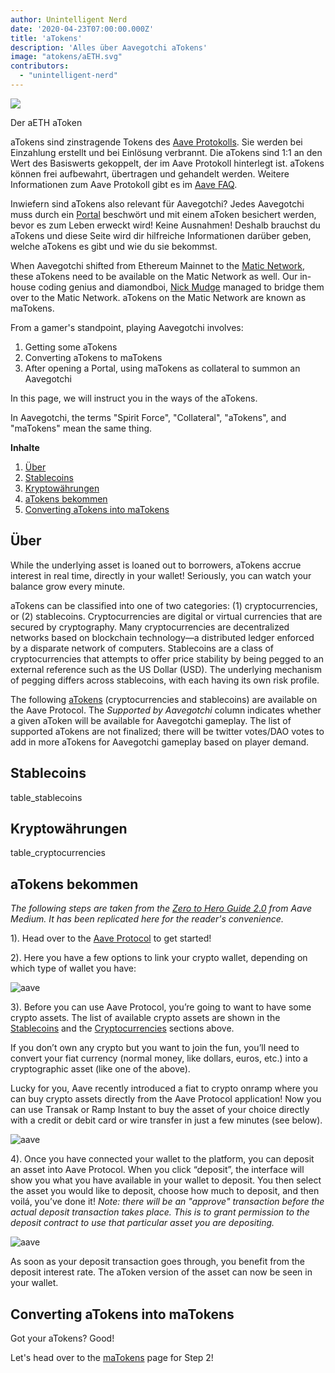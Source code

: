 ```yaml
---
author: Unintelligent Nerd
date: '2020-04-23T07:00:00.000Z'
title: 'aTokens'
description: 'Alles über Aavegotchi aTokens'
image: "atokens/aETH.svg"
contributors:
  - "unintelligent-nerd"
---
```


<div class="headerImageContainer">
<img class="headerImage" src="/atokens/aETH.png">
<p class="headerImageText">Der aETH aToken</p>
</div>

aTokens sind zinstragende Tokens des [Aave Protokolls](https://aave.com). Sie werden bei Einzahlung erstellt und bei Einlösung verbrannt. Die aTokens sind 1:1 an den Wert des Basiswerts gekoppelt, der im Aave Protokoll hinterlegt ist. aTokens können frei aufbewahrt, übertragen und gehandelt werden. Weitere Informationen zum Aave Protokoll gibt es im [Aave FAQ](https://docs.aave.com/faq/).

Inwiefern sind aTokens also relevant für Aavegotchi? Jedes Aavegotchi muss durch ein [Portal](/pages/portals) beschwört und mit einem aToken besichert werden, bevor es zum Leben erweckt wird! Keine Ausnahmen! Deshalb brauchst du aTokens und diese Seite wird dir hilfreiche Informationen darüber geben, welche aTokens es gibt und wie du sie bekommst.

When Aavegotchi shifted from Ethereum Mainnet to the [Matic Network](/glossary#matic-network), these aTokens need to be available on the Matic Network as well. Our in-house coding genius and diamondboi, [Nick Mudge](/team#nick-mudge) managed to bridge them over to the Matic Network. aTokens on the Matic Network are known as maTokens.

From a gamer's standpoint, playing Aavegotchi involves:

1. Getting some aTokens
2. Converting aTokens to maTokens
3. After opening a Portal, using maTokens as collateral to summon an Aavegotchi

In this page, we will instruct you in the ways of the aTokens.

In Aavegotchi, the terms "Spirit Force", "Collateral", "aTokens", and "maTokens" mean the same thing.

<div class="contentsBox">

**Inhalte**

<ol>
<li><a href=#about>Über</a></li>
<li><a href=#stablecoins>Stablecoins</a></li>
<li><a href=#cryptocurrencies>Kryptowährungen</a></li>
<li><a href=#getting-atokens>aTokens bekommen</a></li>
<li><a href=#converting-atokens-into-matokens>Converting aTokens into maTokens</a></li>
</ol>

</div>

## Über

While the underlying asset is loaned out to borrowers, aTokens accrue interest in real time, directly in your wallet! Seriously, you can watch your balance grow every minute.

aTokens can be classified into one of two categories: (1) cryptocurrencies, or (2) stablecoins. Cryptocurrencies are digital or virtual currencies that are secured by cryptography. Many cryptocurrencies are decentralized networks based on blockchain technology—a distributed ledger enforced by a disparate network of computers. Stablecoins are a class of cryptocurrencies that attempts to offer price stability by being pegged to an external reference such as the US Dollar (USD). The underlying mechanism of pegging differs across stablecoins, with each having its own risk profile.


The following [aTokens](https://docs.aave.com/developers/deployed-contracts/deployed-contract-instances) (cryptocurrencies and stablecoins) are available on the Aave Protocol. The *Supported by Aavegotchi* column indicates whether a given aToken will be available for Aavegotchi gameplay. The list of supported aTokens are not finalized; there will be twitter votes/DAO votes to add in more aTokens for Aavegotchi gameplay based on player demand.

## Stablecoins

table_stablecoins

## Kryptowährungen

table_cryptocurrencies

## aTokens bekommen

*The following steps are taken from the [Zero to Hero Guide 2.0](https://medium.com/aave/zero-to-hero-guide-2-0-dadce0f3e834) from Aave Medium. It has been replicated here for the reader's convenience.*

1). Head over to the <a href = "https://app.aave.com/">Aave Protocol</a> to get started!

2). Here you have a few options to link your crypto wallet, depending on which type of wallet you have:

<img src = "/atokens/connect-your-wallet.png" alt = "aave" class="bodyImage" />

3). Before you can use Aave Protocol, you’re going to want to have some crypto assets. The list of available crypto assets are shown in the <a href=#stablecoins>Stablecoins</a> and the <a href=#cryptocurrencies>Cryptocurrencies</a> sections above.

If you don’t own any crypto but you want to join the fun, you’ll need to convert your fiat currency (normal money, like dollars, euros, etc.) into a cryptographic asset (like one of the above).

Lucky for you, Aave recently introduced a fiat to crypto onramp where you can buy crypto assets directly from the Aave Protocol application! Now you can use Transak or Ramp Instant to buy the asset of your choice directly with a credit or debit card or wire transfer in just a few minutes (see below).

<img src = "/atokens/buy-with-fiat.png" alt = "aave" class="bodyImage" />

4). Once you have connected your wallet to the platform, you can deposit an asset into Aave Protocol. When you click “deposit”, the interface will show you what you have available in your wallet to deposit. You then select the asset you would like to deposit, choose how much to deposit, and then voilá, you’ve done it! *Note: there will be an "approve" transaction before the actual deposit transaction takes place. This is to grant permission to the deposit contract to use that particular asset you are depositing.*

<img src = "/atokens/deposit.gif" alt = "aave" class="bodyImage" />

As soon as your deposit transaction goes through, you benefit from the deposit interest rate. The aToken version of the asset can now be seen in your wallet.

## Converting aTokens into maTokens

Got your aTokens? Good!

Let's head over to the [maTokens](/matokens) page for Step 2!